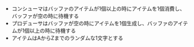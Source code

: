 - コンシューマはバッファのアイテムが1個以上の時にアイテムを1個消費し、バッファが空の時に待機する
- プロデューサはバッファが空の時にアイテムを1個生成し、バッファのアイテムが1個以上の時に待機する
- アイテムはAからZまでのランダムな1文字とする
